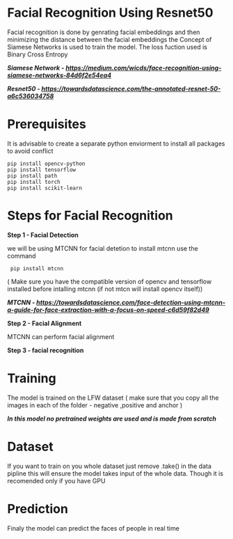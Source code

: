 # Facial Recognition Using Resnet50
Facial recognition is done by genrating facial embeddings 
and then minimizing the distance between the facial embeddings 
the Concept of Siamese Networks is used to train the model.
The loss fuction used is Binary Cross Entropy 




***Siamese Network -
https://medium.com/wicds/face-recognition-using-siamese-networks-84d6f2e54ea4***

***Resnet50 -
https://towardsdatascience.com/the-annotated-resnet-50-a6c536034758***

# Prerequisites
It is advisable to create a separate python enviorment to install all packages
to avoid conflict 

<pre><code>pip install opencv-python
pip install tensorflow
pip install path
pip install torch
pip install scikit-learn</code></pre>


# Steps for Facial Recognition

**Step 1 - Facial Detection**



we will be using MTCNN for facial detetion 
to install mtcnn use the command 

<pre><code> pip install mtcnn </code></pre>
 
( Make sure you have the compatible version of opencv and tensorflow installed before intalling mtcnn 
 (if not mtcn will install opencv itself))

***MTCNN - https://towardsdatascience.com/face-detection-using-mtcnn-a-guide-for-face-extraction-with-a-focus-on-speed-c6d59f82d49***


**Step 2 - Facial Alignment**


MTCNN can perform facial alignment 


**Step 3 - facial recognition**

 # Training 
 The model is trained on the LFW dataset 
 ( make sure that you copy all the images in each of the folder - negative ,positive and anchor )
 
 ***In this model no pretrained weights are used and is made from scratch***

 # Dataset

 If you want to train on you whole dataset just remove .take() in the data pipline this will ensure the model takes input of the whole data. Though it is recomended only if you have GPU

# Prediction 
Finaly the model can predict the faces of people in real time 
